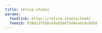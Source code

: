 ```yaml
---
title: retina studio
params:
  feedlink: https://retina.studio/feed/
  feedid: 838d13f038c64a958d75d4eabc0c8d58
---
```

